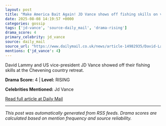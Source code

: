 ```yaml
---
layout: post
title: "Make America Bait Again! JD Vance shows off fishing skills on visit to David Lammy's country retreat (and boasts he caught more) - as he swipes that UK vow to recognise Palestinian state doesn't mean much""
date: 2025-08-08 14:19:57 +0000
categories: gossip
tags: ['jd-vance', 'source-daily_mail', 'drama-rising']
drama_score: 4
primary_celebrity: jd_vance
source: daily_mail
source_url: "https://www.dailymail.co.uk/news/article-14982935/David-Lammy-meet-JD-Vance-TODAY-amid-tensions-UK-vow-recognise-Palestinian-state-Israel-plans-control-Gaza-City.html?ns_mchannel=rss&ito=1490&ns_campaign=1490""
mentions: {'jd_vance': 4}
---
```


David Lammy and US vice-president JD Vance showed off their fishing skills at the Chevening country retreat.

**Drama Score:** 4 | **Level:** RISING

**Celebrities Mentioned:** Jd Vance

[Read full article at Daily Mail](https://www.dailymail.co.uk/news/article-14982935/David-Lammy-meet-JD-Vance-TODAY-amid-tensions-UK-vow-recognise-Palestinian-state-Israel-plans-control-Gaza-City.html?ns_mchannel=rss&ito=1490&ns_campaign=1490)

---
*This post was automatically generated from RSS feeds. Drama scores are calculated based on mention frequency and source reliability.*
